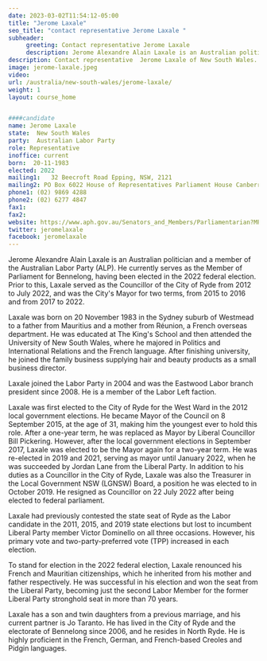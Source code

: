 ```yaml
---
date: 2023-03-02T11:54:12-05:00
title: "Jerome Laxale"
seo_title: "contact representative Jerome Laxale "
subheader:
     greeting: Contact representative Jerome Laxale
     description: Jerome Alexandre Alain Laxale is an Australian politician and a member of the Australian Labor Party (ALP). 
description: Contact representative  Jerome Laxale of New South Wales. Contact information for  Jerome Laxale includes email address, phone number, and mailing address.
image: jerome-laxale.jpeg
video:
url: /australia/new-south-wales/jerome-laxale/
weight: 1
layout: course_home


####candidate
name: Jerome Laxale
state:	New South Wales
party:	Australian Labor Party
role: Representative
inoffice: current
born:  20-11-1983
elected: 2022
mailing1:	32 Beecroft Road Epping, NSW, 2121
mailing2: PO Box 6022 House of Representatives Parliament House Canberra ACT 2600
phone1: (02) 9869 4288
phone2: (02) 6277 4847
fax1:
fax2:
website: https://www.aph.gov.au/Senators_and_Members/Parliamentarian?MPID=299174
twitter: jeromelaxale
facebook: jeromelaxale
---
```


Jerome Alexandre Alain Laxale is an Australian politician and a member of the Australian Labor Party (ALP). He currently serves as the Member of Parliament for Bennelong, having been elected in the 2022 federal election. Prior to this, Laxale served as the Councillor of the City of Ryde from 2012 to July 2022, and was the City's Mayor for two terms, from 2015 to 2016 and from 2017 to 2022.

Laxale was born on 20 November 1983 in the Sydney suburb of Westmead to a father from Mauritius and a mother from Réunion, a French overseas department. He was educated at The King's School and then attended the University of New South Wales, where he majored in Politics and International Relations and the French language. After finishing university, he joined the family business supplying hair and beauty products as a small business director.

Laxale joined the Labor Party in 2004 and was the Eastwood Labor branch president since 2008. He is a member of the Labor Left faction.

Laxale was first elected to the City of Ryde for the West Ward in the 2012 local government elections. He became Mayor of the Council on 8 September 2015, at the age of 31, making him the youngest ever to hold this role. After a one-year term, he was replaced as Mayor by Liberal Councillor Bill Pickering. However, after the local government elections in September 2017, Laxale was elected to be the Mayor again for a two-year term. He was re-elected in 2019 and 2021, serving as mayor until January 2022, when he was succeeded by Jordan Lane from the Liberal Party. In addition to his duties as a Councillor in the City of Ryde, Laxale was also the Treasurer in the Local Government NSW (LGNSW) Board, a position he was elected to in October 2019. He resigned as Councillor on 22 July 2022 after being elected to federal parliament.

Laxale had previously contested the state seat of Ryde as the Labor candidate in the 2011, 2015, and 2019 state elections but lost to incumbent Liberal Party member Victor Dominello on all three occasions. However, his primary vote and two-party-preferred vote (TPP) increased in each election.

To stand for election in the 2022 federal election, Laxale renounced his French and Mauritian citizenships, which he inherited from his mother and father respectively. He was successful in his election and won the seat from the Liberal Party, becoming just the second Labor Member for the former Liberal Party stronghold seat in more than 70 years.

Laxale has a son and twin daughters from a previous marriage, and his current partner is Jo Taranto. He has lived in the City of Ryde and the electorate of Bennelong since 2006, and he resides in North Ryde. He is highly proficient in the French, German, and French-based Creoles and Pidgin languages.